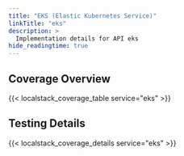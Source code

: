 ```yaml
---
title: "EKS (Elastic Kubernetes Service)"
linkTitle: "eks"
description: >
  Implementation details for API eks
hide_readingtime: true
---
```


## Coverage Overview

{{< localstack_coverage_table service="eks" >}}

## Testing Details

{{< localstack_coverage_details service="eks" >}}
